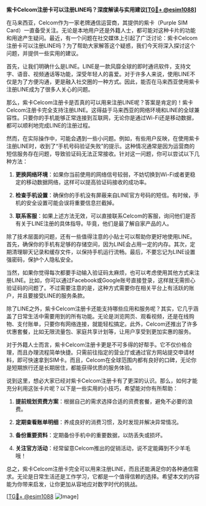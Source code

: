 **紫卡Celcom注册卡可以注册LINE吗？深度解读与实用建议[[TG💪+ @esim1088](https://t.me/s/esim1088)]**

在马来西亚，Celcom作为一家老牌通信运营商，其提供的紫卡（Purple SIM Card）一直备受关注。无论是本地用户还是外籍人士，都可能对这种卡片的功能和用途产生疑问。最近，有一个问题在社交媒体上引起了广泛讨论：紫卡Celcom注册卡可以注册LINE吗？为了帮助大家解答这个疑惑，我们今天将深入探讨这个问题，并提供一些实用的建议。

首先，让我们明确什么是LINE。LINE是一款风靡全球的即时通讯软件，支持文字、语音、视频通话等功能，深受年轻人的喜爱。对于许多人来说，使用LINE不仅是为了方便沟通，更是融入社交圈的一种方式。因此，能否在马来西亚使用紫卡注册LINE成为了很多人关心的问题。

那么，紫卡Celcom注册卡是否真的可以用来注册LINE呢？答案是肯定的！紫卡Celcom注册卡完全支持注册LINE。这得益于马来西亚的网络环境和LINE的全球兼容性。只要你的手机能够正常连接到互联网，无论你是通过Wi-Fi还是移动数据，都可以顺利地完成LINE的注册过程。

然而，在实际操作中，可能会遇到一些小问题。例如，有些用户反映，在使用紫卡注册LINE时，收到了“手机号码验证失败”的提示。这种情况通常是因为运营商的短信服务存在问题，导致验证码无法正常接收。针对这一问题，你可以尝试以下几种方法：

1. **更换网络环境**：如果你当前使用的网络信号较弱，不妨切换到Wi-Fi或者更稳定的移动数据网络，这样可以提高验证码接收的成功率。
   
2. **检查手机设置**：确保你的手机没有屏蔽来自LINE官方号码的短信。有时候，手机的安全设置可能会误将重要信息拦截掉。

3. **联系客服**：如果上述方法无效，可以直接联系Celcom的客服，询问他们是否有关于LINE注册的具体指导。毕竟，他们是最了解自家产品的人。

除了技术层面的问题，还有一些值得注意的小贴士可以帮助你更好地使用LINE。首先，确保你的手机有足够的存储空间，因为LINE会占用一定的内存。其次，定期清理聊天记录和缓存文件，以保持手机运行流畅。最后，不要忘记为LINE设置强密码，保护个人隐私安全。

当然，如果你觉得每次都要手动输入验证码太麻烦，也可以考虑使用其他方式来注册LINE。比如，你可以通过Facebook或Google账号直接登录，这样就无需担心验证码的问题了。不过需要注意的是，这种方式需要你在相关平台上有活跃的账户，并且要接受LINE的服务条款。

除了LINE之外，紫卡Celcom注册卡还能支持哪些应用和服务呢？其实，它几乎涵盖了日常生活中需要用到的所有功能。无论是浏览网页、观看视频，还是在线购物、支付账单，只要你有网络连接，就能轻松搞定。此外，Celcom还推出了许多优惠套餐，比如无限流量包、家庭共享计划等，让用户享受到更加实惠的服务。

对于外籍人士而言，紫卡Celcom注册卡更是不可多得的好帮手。它不仅价格合理，而且办理流程简单快捷。只需前往指定的营业厅或通过官方网站提交申请材料，即可快速拿到SIM卡。而且，Celcom在全球范围内都有良好的口碑，无论你是短期旅行还是长期居住，都能获得优质的服务体验。

说到这里，想必大家已经对紫卡Celcom注册卡有了更深的认识。那么，如何才能充分利用这张卡片呢？以下是一些实用的小技巧，希望能对你有所帮助：

1. **提前规划资费方案**：根据自己的需求选择合适的资费套餐，避免不必要的浪费。
   
2. **定期查看账单明细**：养成良好的消费习惯，及时发现并解决异常情况。
   
3. **备份重要资料**：定期备份手机中的重要数据，以防丢失或损坏。

4. **关注官方活动**：经常留意Celcom推出的促销活动，说不定能薅到不少羊毛哦！

总之，紫卡Celcom注册卡完全可以用来注册LINE，而且还能满足你的各种通信需求。无论是日常生活还是工作学习，它都是一个值得信赖的选择。希望本文的内容能为你带来启发，让你更加从容地应对数字时代的挑战。

[[TG💪+ @esim1088](https://t.me/s/esim1088) ![Image](https://i.postimg.cc/4NQfJmqS/Snipaste-2025-05-13-00-14-12.png)]